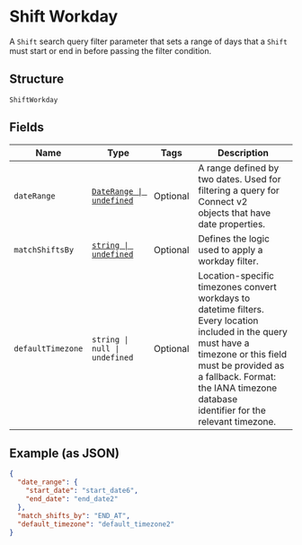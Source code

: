 
# Shift Workday

A `Shift` search query filter parameter that sets a range of days that
a `Shift` must start or end in before passing the filter condition.

## Structure

`ShiftWorkday`

## Fields

| Name | Type | Tags | Description |
|  --- | --- | --- | --- |
| `dateRange` | [`DateRange \| undefined`](../models/date-range.md) | Optional | A range defined by two dates. Used for filtering a query for Connect v2<br/>objects that have date properties. |
| `matchShiftsBy` | [`string \| undefined`](../models/shift-workday-matcher.md) | Optional | Defines the logic used to apply a workday filter. |
| `defaultTimezone` | `string \| null \| undefined` | Optional | Location-specific timezones convert workdays to datetime filters.<br/>Every location included in the query must have a timezone or this field<br/>must be provided as a fallback. Format: the IANA timezone database<br/>identifier for the relevant timezone. |

## Example (as JSON)

```json
{
  "date_range": {
    "start_date": "start_date6",
    "end_date": "end_date2"
  },
  "match_shifts_by": "END_AT",
  "default_timezone": "default_timezone2"
}
```

